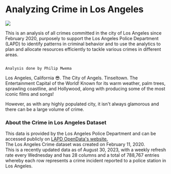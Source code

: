 # Analyzing Crime in Los Angeles
![](https://app.datacamp.com/be9311f0-58a2-4b8d-9afb-996e0eb35c70)

This is an analysis of all crimes committed in the city of Los Angeles since February 2020, purposely to support the Los Angeles Police Department (LAPD) to identify patterns in criminal behavior and to use the analytics to plan and allocate resources efficiently to tackle various crimes in different areas. 


                                                                                Analysis done by Philip Mwema
Los Angeles, California 😎. The City of Angels. Tinseltown. The Entertainment Capital of the World! Known for its warm weather, palm trees, sprawling coastline, and Hollywood, along with producing some of the most iconic films and songs!

However, as with any highly populated city, it isn't always glamorous and there can be a large volume of crime.


### About the Crime in Los Angeles Dataset
This data is provided by the Los Angeles Police Department and can be accessed publicly on [LAPD OpenData's website.](https://data.lacity.org/Public-Safety/Crime-Data-from-2020-to-Present/2nrs-mtv8)  
The Los Angeles Crime dataset was created on February 11, 2020.  
This is a recently updated data as of August 30, 2023, with a weekly refresh rate every Wednesday and has 28 columns and a total of 788,767 entries whereby each row represents a crime incident reported to a police station in Los Angeles.
